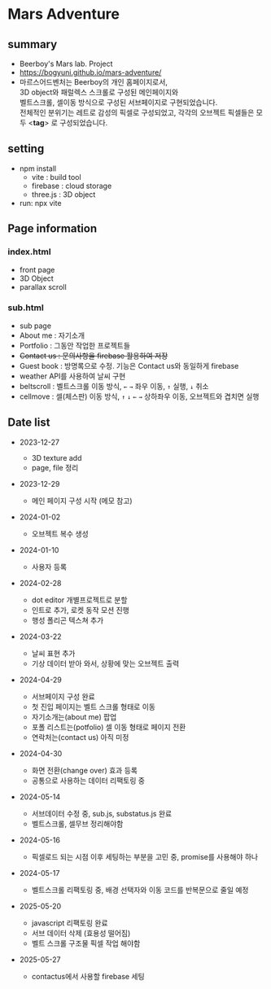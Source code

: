 # Mars Adventure

## summary

- Beerboy's Mars lab. Project
- https://bogyuni.github.io/mars-adventure/
- 마르스어드벤처는 Beerboy의 개인 홈페이지로서,<br>
  3D object와 패럴렉스 스크롤로 구성된 메인페이지와<br>
  벨트스크롤, 셀이동 방식으로 구성된 서브페이지로 구현되었습니다.<br>
  전체적인 분위기는 레트로 감성의 픽셀로 구성되었고, 각각의 오브젝트 픽셀들은 모두 <**tag**> 로 구성되었습니다.

## setting

- npm install
  - vite : build tool
  - firebase : cloud storage
  - three.js : 3D object
- run: npx vite

## Page information

### index.html

- front page
- 3D Object
- parallax scroll

### sub.html

- sub page
- About me : 자기소개
- Portfolio : 그동안 작업한 프로젝트들
- ~~Contact us : 문의사항을 firebase 활용하여 저장~~
- Guest book : 방명록으로 수정. 기능은 Contact us와 동일하게 firebase
- weather API를 사용하여 날씨 구현
- beltscroll : 벨트스크롤 이동 방식, `←` `→` 좌우 이동, `↑` 실행, `↓` 취소
- cellmove : 셀(체스판) 이동 방식, `↑` `↓` `←` `→` 상하좌우 이동, 오브젝트와 겹치면 실행

## Date list

- 2023-12-27

  - 3D texture add
  - page, file 정리

- 2023-12-29

  - 메인 페이지 구성 시작 (메모 참고)

- 2024-01-02

  - 오브젝트 복수 생성

- 2024-01-10

  - 사용자 등록

- 2024-02-28

  - dot editor 개별프로젝트로 분할
  - 인트로 추가, 로켓 동작 모션 진행
  - 행성 폴리곤 텍스쳐 추가

- 2024-03-22

  - 날씨 표현 추가
  - 기상 데이터 받아 와서, 상황에 맞는 오브젝트 출력

- 2024-04-29

  - 서브페이지 구성 완료
  - 첫 진입 페이지는 벨트 스크롤 형태로 이동
  - 자기소개는(about me) 팝업
  - 포폴 리스트는(potfolio) 셀 이동 형태로 페이지 전환
  - 연락처는(contact us) 아직 미정

- 2024-04-30

  - 화면 전환(change over) 효과 등록
  - 공통으로 사용하는 데이터 리팩토링 중

- 2024-05-14

  - 서브데이터 수정 중, sub.js, substatus.js 완료
  - 벨트스크롤, 셀무브 정리해야함

- 2024-05-16

  - 픽셀로드 되는 시점 이후 세팅하는 부분을 고민 중, promise를 사용해야 하나

- 2024-05-17

  - 벨트스크롤 리팩토링 중, 배경 선택자와 이동 코드를 반복문으로 줄일 예정

- 2025-05-20

  - javascript 리팩토링 완료
  - 서브 데이터 삭제 (효용성 떨어짐)
  - 벨트 스크롤 구조물 픽셀 작업 해야함

- 2025-05-27
  - contactus에서 사용할 firebase 세팅
